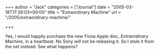 +++
author = "Jack"
categories = ["Journal"]
date = "2005-03-18T17:28:03+00:00"
title = "Extraordinary Machine"
url = "/2005/extraordinary-machine/"

+++

Yes, I would happily purchase the new Fiona Apple disc, _Extraordinary Machine_, in a heartbeat. No Sony will not be releasing it. So I stole it from the net instead. See what happens?